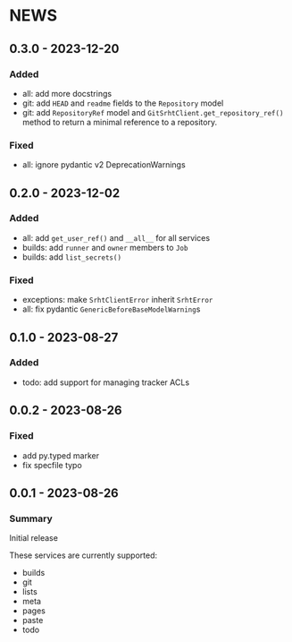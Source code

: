 <!--
Copyright (C) 2023 Maxwell G <maxwell@gtmx.me>
SPDX-License-Identifier: MIT
-->

NEWS
======

## 0.3.0 - 2023-12-20 <a id='0.3.0'></a>

### Added

- all: add more docstrings
- git: add `HEAD` and `readme` fields to the `Repository` model
- git: add `RepositoryRef` model and `GitSrhtClient.get_repository_ref()`
  method to return a minimal reference to a repository.

### Fixed

- all: ignore pydantic v2 DeprecationWarnings

## 0.2.0 - 2023-12-02 <a id='0.2.0'></a>

### Added

- all: add `get_user_ref()` and `__all__` for all services
- builds: add `runner` and `owner` members to `Job`
- builds: add `list_secrets()`

### Fixed

- exceptions: make `SrhtClientError` inherit `SrhtError`
- all: fix pydantic `GenericBeforeBaseModelWarning`s

## 0.1.0 - 2023-08-27 <a id='0.1.0'></a>

### Added

- todo: add support for managing tracker ACLs

## 0.0.2 - 2023-08-26 <a id='0.0.2'></a>

### Fixed

- add py.typed marker
- fix specfile typo

## 0.0.1 - 2023-08-26 <a id='0.0.1'></a>

### Summary

Initial release

These services are currently supported:

- builds
- git
- lists
- meta
- pages
- paste
- todo

